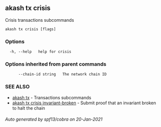 ## akash tx crisis

Crisis transactions subcommands

```
akash tx crisis [flags]
```

### Options

```
  -h, --help   help for crisis
```

### Options inherited from parent commands

```
      --chain-id string   The network chain ID
```

### SEE ALSO

* [akash tx](akash_tx.md)	 - Transactions subcommands
* [akash tx crisis invariant-broken](akash_tx_crisis_invariant-broken.md)	 - Submit proof that an invariant broken to halt the chain

###### Auto generated by spf13/cobra on 20-Jan-2021
